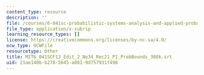 ```yaml
---
content_type: resource
description: ''
file: /courses/6-041sc-probabilistic-systems-analysis-and-applied-probability-fall-2013/21ae140bb2785645a0819d757931f498_MIT6_041SCF13_Edit_2_No34_Rec21_P1_ProbBounds_300k.vtt
file_type: application/x-subrip
learning_resource_types: []
license: https://creativecommons.org/licenses/by-nc-sa/4.0/
ocw_type: OCWFile
resourcetype: Other
title: MIT6_041SCF13_Edit_2_No34_Rec21_P1_ProbBounds_300k.srt
uid: 21ae140b-b278-5645-a081-9d757931f498
---
```

